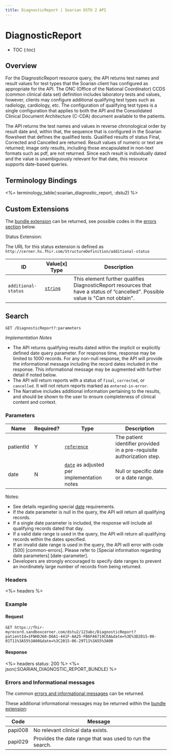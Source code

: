 ```yaml
---
title: DiagnosticReport | Soarian DSTU 2 API
---
```


# DiagnosticReport

* TOC
{:toc}

## Overview

For the DiagnosticReport resource query, the API returns test names and result values for test types that the Soarian client has configured as appropriate for the API. The ONC (Office of the National Coordinator) CCDS (common clinical data set) definition includes laboratory tests and values, however, clients may configure additional qualifying test types such as radiology, cardiology, etc. The configuration of qualifying test types is a single configuration that applies to both the API and the Consolidated Clinical Document Architecture (C-CDA) document available to the patients.

The API returns the test names and values in reverse chronological order by result date and, within that, the sequence that is configured in the Soarian flowsheet that defines the qualified tests. Qualified results of status Final, Corrected and Cancelled are returned. Result values of numeric or text are returned; image only results, including those encapsulated in non-text formats such as pdf, are not returned. Since each result is individually dated and the value is unambiguously relevant for that date, this resource supports date-based queries.

## Terminology Bindings

<%= terminology_table(:soarian_diagnostic_report, :dstu2) %>

## Custom Extensions

The [bundle extension] can be returned, see possible codes in the [errors section] below.

Status Extension:

The URL for this status extension is defined as `http://cerner.hs.fhir.com/StructureDefinition/additional-status`

 ID                 | Value\[x] Type | Description
--------------------|----------------|----------------------------------------------------------------------------------------------------------------------------------
`additional-status` | [`string`]     | This element further qualifies DiagnosticReport resources that have a status of “cancelled”. Possible value is "Can not obtain".

## Search

    GET /DiagnosticReport?:parameters

_Implementation Notes_

* The API returns qualifying results dated within the implicit or explicitly defined date query parameter. For response time, response may be limited to 1000 records. For any non-null response, the API will provide the informational message including the record dates included in the response. This informational message may be augmented with further detail if noted below.
* The API will return reports with a status of `final`, `corrected`, or `cancelled`. It will not return reports marked as `entered-in-error`.
* The Narrative includes additional information pertaining to the results, and should be shown to the user to ensure completeness of clinical content and context.

### Parameters

 Name      |Required? | Type                                          | Description
-----------|----------|-----------------------------------------------|------------------------------------------------------------------------
 patientId | Y        | [`reference`]                                 | The patient identifier provided in a pre-requisite authorization step.
 date      | N        | [`date`] as adjusted per implementation notes | Null or specific date or a date range.

Notes:

* See details regarding special [date](../../#special-information-regarding-date-parameters) requirements.
* If the date parameter is null in the query, the API will return all qualifying records.
* If a single date parameter is included, the response will include all qualifying records dated that day.
* If a valid date range is used in the query, the API will return all qualifying records within the dates specified.
* If an invalid date range is used in the query, the API will error with code [500] [common-errors]. Please refer to [Special information regarding date parameters] [date-parameter].
* Developers are strongly encouraged to specify date ranges to prevent an inordinately large number of records from being returned.

### Headers

<%= headers %>

### Example

#### Request

    GET https://fhir-myrecord.sandboxcerner.com/dstu2/123abc/DiagnosticReport?patientId=1FNHDJ60-D6A1-441F-AA25-FB6FA6719CEA&date=%3E%3D2015-06-01T11%3A55%3A00&date=%3C2015-06-29T11%3A55%3A00

#### Response

<%= headers status: 200 %>
<%= json(:SOARIAN_DIAGNOSTIC_REPORT_BUNDLE) %>

### Errors and Informational messages

The common [errors and informational messages](../../common-errors) can be returned.

These additional informational messages may be returned within the [bundle extension]:

 Code    | Message
---------|----------------------------------------------------------
 papi008 | No relevant clinical data exists.
 papi029 | Provides the date range that was used to run the search.

[`string`]: http://hl7.org/fhir/DSTU2/search.html#string
[`reference`]: http://hl7.org/fhir/DSTU2/search.html#reference
[`date`]: http://hl7.org/fhir/DSTU2/search.html#date
[bundle extension]: ../../#bundle-message-extension
[errors section]: #errors-and-informational-messages
